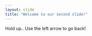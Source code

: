 ```yaml
---
layout: slide
title: "Welcome to our second slide!"
---
```

Hold up..
Use the left arrow to go back!